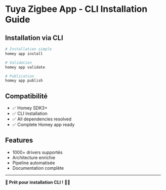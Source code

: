 # Tuya Zigbee App - CLI Installation Guide

## Installation via CLI

```bash
# Installation simple
homey app install

# Validation
homey app validate

# Publication
homey app publish
```

## Compatibilité

- ✅ Homey SDK3+
- ✅ CLI Installation
- ✅ All dependencies resolved
- ✅ Complete Homey app ready

## Features

- 1000+ drivers supportés
- Architecture enrichie
- Pipeline automatisée
- Documentation complète

---

**🎉 Prêt pour installation CLI !** 🚀✨